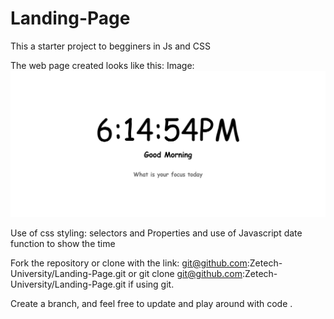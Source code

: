 # Landing-Page

This a starter project to begginers in Js and CSS

The web page created looks like this:
Image: ![Screenshot](screenshot.jpg)

Use of css styling: selectors and Properties and use of Javascript date function to show the time

Fork the repository or clone with the link: git@github.com:Zetech-University/Landing-Page.git or 
git clone git@github.com:Zetech-University/Landing-Page.git if using git.

Create a branch, and feel free to update and play around with code .